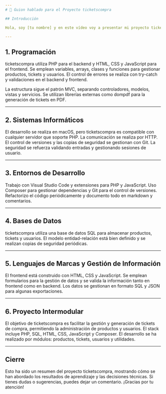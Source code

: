 ```yaml
---
# 🎤 Guion hablado para el Proyecto ticketscompra

## Introducción

Hola, soy [tu nombre] y en este vídeo voy a presentar mi proyecto ticketscompra, una aplicación desarrollada en PHP para la gestión y generación de tickets de compra. A lo largo de la presentación, responderé a preguntas técnicas sobre cómo está construido el proyecto y qué decisiones he tomado.

---
```


## 1. Programación

ticketscompra utiliza PHP para el backend y HTML, CSS y JavaScript para el frontend. Se emplean variables, arrays, clases y funciones para gestionar productos, tickets y usuarios. El control de errores se realiza con try-catch y validaciones en el backend y frontend.

La estructura sigue el patrón MVC, separando controladores, modelos, vistas y servicios. Se utilizan librerías externas como dompdf para la generación de tickets en PDF.

---

## 2. Sistemas Informáticos

El desarrollo se realiza en macOS, pero ticketscompra es compatible con cualquier servidor que soporte PHP. La comunicación se realiza por HTTP. El control de versiones y las copias de seguridad se gestionan con Git. La seguridad se refuerza validando entradas y gestionando sesiones de usuario.

---

## 3. Entornos de Desarrollo

Trabajo con Visual Studio Code y extensiones para PHP y JavaScript. Uso Composer para gestionar dependencias y Git para el control de versiones. Refactorizo el código periódicamente y documento todo en markdown y comentarios.

---

## 4. Bases de Datos

ticketscompra utiliza una base de datos SQL para almacenar productos, tickets y usuarios. El modelo entidad-relación está bien definido y se realizan copias de seguridad periódicas.

---

## 5. Lenguajes de Marcas y Gestión de Información

El frontend está construido con HTML, CSS y JavaScript. Se emplean formularios para la gestión de datos y se valida la información tanto en frontend como en backend. Los datos se gestionan en formato SQL y JSON para algunas exportaciones.

---

## 6. Proyecto Intermodular

El objetivo de ticketscompra es facilitar la gestión y generación de tickets de compra, permitiendo la administración de productos y usuarios. El stack incluye PHP, SQL, HTML, CSS, JavaScript y Composer. El desarrollo se ha realizado por módulos: productos, tickets, usuarios y utilidades.

---

## Cierre

Esto ha sido un resumen del proyecto ticketscompra, mostrando cómo se han abordado los resultados de aprendizaje y las decisiones técnicas. Si tienes dudas o sugerencias, puedes dejar un comentario. ¡Gracias por tu atención!